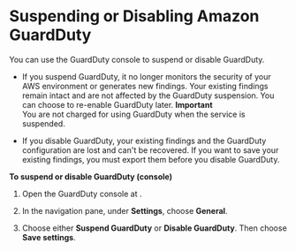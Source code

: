 # Suspending or Disabling Amazon GuardDuty<a name="guardduty_suspend-disable"></a>

You can use the GuardDuty console to suspend or disable GuardDuty\. 

+ If you suspend GuardDuty, it no longer monitors the security of your AWS environment or generates new findings\. Your existing findings remain intact and are not affected by the GuardDuty suspension\. You can choose to re\-enable GuardDuty later\. 
**Important**  
You are not charged for using GuardDuty when the service is suspended\.

+ If you disable GuardDuty, your existing findings and the GuardDuty configuration are lost and can't be recovered\. If you want to save your existing findings, you must export them before you disable GuardDuty\.

**To suspend or disable GuardDuty \(console\)**

1. Open the GuardDuty console at <link>\. 

1. In the navigation pane, under **Settings**, choose **General**\.

1. Choose either **Suspend GuardDuty** or **Disable GuardDuty**\. Then choose **Save settings**\.